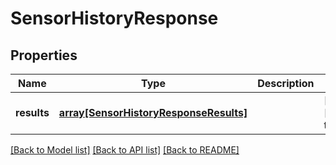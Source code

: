 # SensorHistoryResponse

## Properties
Name | Type | Description | Notes
------------ | ------------- | ------------- | -------------
**results** | [**array[SensorHistoryResponseResults]**](SensorHistoryResponseResults.md) |  | [optional] [default to null]

[[Back to Model list]](../README.md#documentation-for-models) [[Back to API list]](../README.md#documentation-for-api-endpoints) [[Back to README]](../README.md)


